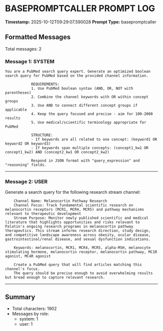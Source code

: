 # BASEPROMPTCALLER PROMPT LOG
**Timestamp:** 2025-10-12T09:29:07.590028
**Prompt Type:** basepromptcaller

## Formatted Messages
Total messages: 2

### Message 1: SYSTEM

```
You are a PubMed search query expert. Generate an optimized boolean search query for PubMed based on the provided channel information.

            REQUIREMENTS:
            1. Use PubMed boolean syntax (AND, OR, NOT with parentheses)
            2. Combine the channel keywords with OR within concept groups
            3. Use AND to connect different concept groups if applicable
            4. Keep the query focused and precise - aim for 100-2000 results
            5. Use medical/scientific terminology appropriate for PubMed

            STRUCTURE:
            - If keywords are all related to one concept: (keyword1 OR keyword2 OR keyword3)
            - If keywords span multiple concepts: (concept1_kw1 OR concept1_kw2) AND (concept2_kw1 OR concept2_kw2)

            Respond in JSON format with "query_expression" and "reasoning" fields.
```

---

### Message 2: USER

Generate a search query for the following research stream channel:

        Channel Name: Melanocortin Pathway Research
        Channel Focus: Track fundamental scientific research on melanocortin receptors (MCR1, MCR4, MCR5) and pathway mechanisms relevant to therapeutic development
        Stream Purpose: Monitor newly published scientific and medical literature that highlights opportunities and risks relevant to Palatin's ongoing research programs in melanocortin pathway therapeutics. This stream informs research direction, study design, and competitive landscape awareness across obesity, ocular disease, gastrointestinal/renal disease, and sexual dysfunction indications.

        Keywords: melanocortin, MCR1, MCR4, MCR5, alpha-MSH, melanocyte stimulating hormone, melanocortin receptor, melanocortin pathway, MC1R agonist, MC4R agonist

        Create a PubMed query that will find articles matching this channel's focus.
        The query should be precise enough to avoid overwhelming results but broad enough to capture relevant research.

---

## Summary
- Total characters: 1902
- Messages by role:
  - system: 1
  - user: 1